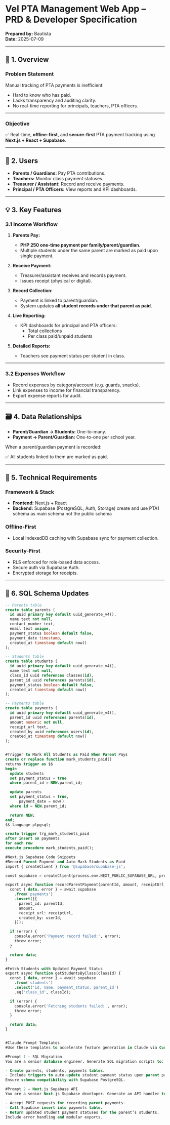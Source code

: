 # Vel PTA Management Web App – PRD & Developer Specification

**Prepared by:** Bautista  
**Date:** 2025-07-09

---

## 📌 1. Overview

### **Problem Statement**

Manual tracking of PTA payments is inefficient:

- Hard to know who has paid.
- Lacks transparency and auditing clarity.
- No real-time reporting for principals, teachers, PTA officers.

---

### **Objective**

✅ Real-time, **offline-first**, and **secure-first** PTA payment tracking using **Next.js + React + Supabase**.

---

## 👥 2. Users

- **Parents / Guardians:** Pay PTA contributions.  
- **Teachers:** Monitor class payment statuses.  
- **Treasurer / Assistant:** Record and receive payments.  
- **Principal / PTA Officers:** View reports and KPI dashboards.

---

## 💡 3. Key Features

### **3.1 Income Workflow**

1. **Parents Pay:**  
   - **PHP 250 one-time payment per family/parent/guardian.**
   - Multiple students under the same parent are marked as paid upon single payment.

2. **Receive Payment:**  
   - Treasurer/assistant receives and records payment.
   - Issues receipt (physical or digital).

3. **Record Collection:**  
   - Payment is linked to parent/guardian.  
   - System updates **all student records under that parent as paid**.

4. **Live Reporting:**  
   - KPI dashboards for principal and PTA officers:
     - Total collections
     - Per class paid/unpaid students

5. **Detailed Reports:**  
   - Teachers see payment status per student in class.

---

### **3.2 Expenses Workflow**

- Record expenses by category/account (e.g. guards, snacks).
- Link expenses to income for financial transparency.
- Export expense reports for audit.

---

## 🗃️ 4. Data Relationships

- **Parent/Guardian → Students:** One-to-many.
- **Payment → Parent/Guardian:** One-to-one per school year.

When a parent/guardian payment is recorded:

✅ All students linked to them are marked as paid.

---

## 🔐 5. Technical Requirements

### **Framework & Stack**

- **Frontend:** Next.js + React
- **Backend:** Supabase (PostgreSQL, Auth, Storage) create and use PTA1 schema as main schema not the public schema

### **Offline-First**

- Local IndexedDB caching with Supabase sync for payment collection.

### **Security-First**

- RLS enforced for role-based data access.  
- Secure auth via Supabase Auth.  
- Encrypted storage for receipts.

---

## 📝 6. SQL Schema Updates

```sql
-- Parents table
create table parents (
  id uuid primary key default uuid_generate_v4(),
  name text not null,
  contact_number text,
  email text unique,
  payment_status boolean default false,
  payment_date timestamp,
  created_at timestamp default now()
);

-- Students table
create table students (
  id uuid primary key default uuid_generate_v4(),
  name text not null,
  class_id uuid references classes(id),
  parent_id uuid references parents(id),
  payment_status boolean default false,
  created_at timestamp default now()
);

-- Payments table
create table payments (
  id uuid primary key default uuid_generate_v4(),
  parent_id uuid references parents(id),
  amount numeric not null,
  receipt_url text,
  created_by uuid references users(id),
  created_at timestamp default now()
);


#Trigger to Mark All Students as Paid When Parent Pays
create or replace function mark_students_paid()
returns trigger as $$
begin
  update students
  set payment_status = true
  where parent_id = NEW.parent_id;

  update parents
  set payment_status = true,
      payment_date = now()
  where id = NEW.parent_id;

  return NEW;
end;
$$ language plpgsql;

create trigger trg_mark_students_paid
after insert on payments
for each row
execute procedure mark_students_paid();

#Next.js Supabase Code Snippets
#Record Parent Payment and Auto-Mark Students as Paid
import { createClient } from '@supabase/supabase-js';

const supabase = createClient(process.env.NEXT_PUBLIC_SUPABASE_URL, process.env.NEXT_PUBLIC_SUPABASE_ANON_KEY);

export async function recordParentPayment(parentId, amount, receiptUrl, userId) {
  const { data, error } = await supabase
    .from('payments')
    .insert([{
      parent_id: parentId,
      amount,
      receipt_url: receiptUrl,
      created_by: userId,
    }]);

  if (error) {
    console.error('Payment record failed:', error);
    throw error;
  }

  return data;
}

#Fetch Students with Updated Payment Status
export async function getStudentsByClass(classId) {
  const { data, error } = await supabase
    .from('students')
    .select('id, name, payment_status, parent_id')
    .eq('class_id', classId);

  if (error) {
    console.error('Fetching students failed:', error);
    throw error;
  }

  return data;
}


#Claude Prompt Templates
#Use these templates to accelerate feature generation in Claude via Cursor:

#Prompt 1 – SQL Migration
You are a senior database engineer. Generate SQL migration scripts to:

- Create parents, students, payments tables.
- Include triggers to auto-update student payment status upon parent payment record.
Ensure schema compatibility with Supabase PostgreSQL.

#Prompt 2 – Next.js Supabase API
You are a senior Next.js Supabase developer. Generate an API handler to:

- Accept POST requests for recording parent payments.
- Call Supabase insert into payments table.
- Return updated student payment statuses for the parent’s students.
Include error handling and modular exports.

